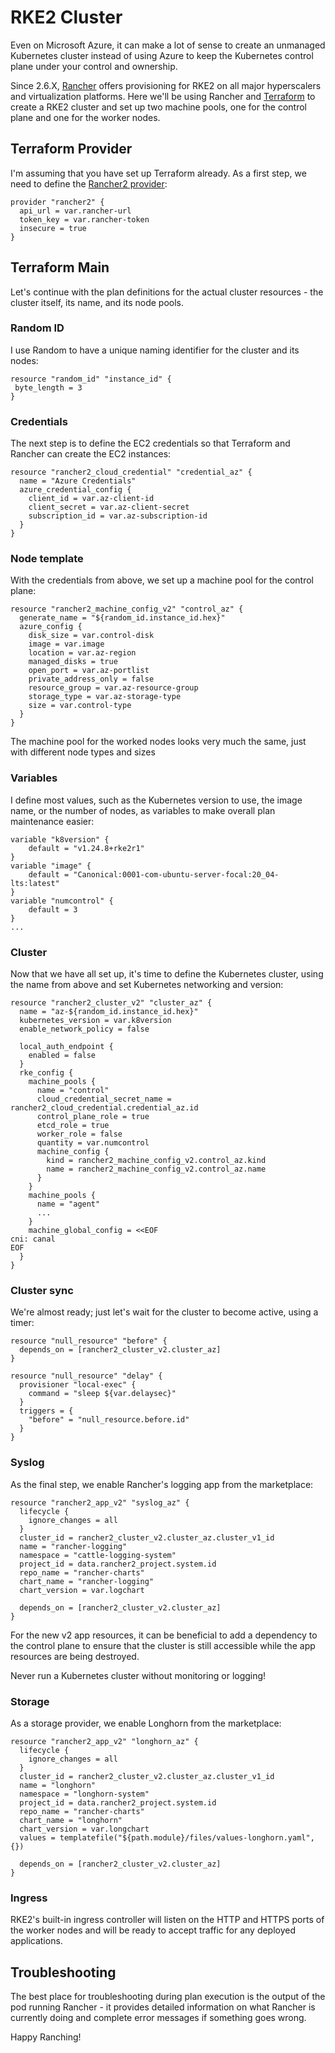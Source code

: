 # RKE2 Cluster

Even on Microsoft Azure, it can make a lot of sense to create an unmanaged Kubernetes cluster instead of using Azure to keep the Kubernetes control plane under your control and ownership.

Since 2.6.X, [Rancher](https://rancher.com/) offers provisioning for RKE2 on all major hyperscalers and virtualization platforms. Here we'll be using Rancher and [Terraform](https://www.terraform.io/) to create a RKE2 cluster and set up two machine pools, one for the control plane and one for the worker nodes.

## Terraform Provider

I'm assuming that you have set up Terraform already. As a first step, we need to define the [Rancher2 provider](https://www.terraform.io/docs/providers/rancher2/index.html):

```
provider "rancher2" {
  api_url = var.rancher-url
  token_key = var.rancher-token
  insecure = true
}
```

## Terraform Main

Let's continue with the plan definitions for the actual cluster resources - the cluster itself, its name, and its node pools.

### Random ID

I use Random to have a unique naming identifier for the cluster and its nodes:

```
resource "random_id" "instance_id" {
 byte_length = 3
}
```

### Credentials

The next step is to define the EC2 credentials so that Terraform and Rancher can create the EC2 instances:

```
resource "rancher2_cloud_credential" "credential_az" {
  name = "Azure Credentials"
  azure_credential_config {
    client_id = var.az-client-id
    client_secret = var.az-client-secret
    subscription_id = var.az-subscription-id
  }
}
```

### Node template

With the credentials from above, we set up a machine pool for the control plane:

```
resource "rancher2_machine_config_v2" "control_az" {
  generate_name = "${random_id.instance_id.hex}"
  azure_config {
    disk_size = var.control-disk
    image = var.image
    location = var.az-region
    managed_disks = true
    open_port = var.az-portlist
    private_address_only = false
    resource_group = var.az-resource-group
    storage_type = var.az-storage-type
    size = var.control-type
  }
}
```

The machine pool for the worked nodes looks very much the same, just with different node types and sizes

### Variables

I define most values, such as the Kubernetes version to use, the image name, or the number of nodes, as variables to make overall plan maintenance easier:

```
variable "k8version" {
	default = "v1.24.8+rke2r1"
}
variable "image" { 
	default = "Canonical:0001-com-ubuntu-server-focal:20_04-lts:latest"
}
variable "numcontrol" {
    default = 3
}
...
```

### Cluster

Now that we have all set up, it's time to define the Kubernetes cluster, using the name from above and set Kubernetes networking and version:

```
resource "rancher2_cluster_v2" "cluster_az" {
  name = "az-${random_id.instance_id.hex}"
  kubernetes_version = var.k8version
  enable_network_policy = false

  local_auth_endpoint {
    enabled = false
  }
  rke_config {
    machine_pools {
      name = "control"
      cloud_credential_secret_name = rancher2_cloud_credential.credential_az.id
      control_plane_role = true
      etcd_role = true
      worker_role = false
      quantity = var.numcontrol 
      machine_config {
        kind = rancher2_machine_config_v2.control_az.kind
        name = rancher2_machine_config_v2.control_az.name
      }
    }
    machine_pools {
      name = "agent"
      ... 
    }
    machine_global_config = <<EOF
cni: canal
EOF
  }
}
```

### Cluster sync

We're almost ready; just let's wait for the cluster to become active, using a timer:

```
resource "null_resource" "before" {
  depends_on = [rancher2_cluster_v2.cluster_az]
}

resource "null_resource" "delay" {
  provisioner "local-exec" {
    command = "sleep ${var.delaysec}"
  }
  triggers = {
    "before" = "null_resource.before.id"
  }
}
```

### Syslog

As the final step, we enable Rancher's logging app from the marketplace:

```
resource "rancher2_app_v2" "syslog_az" {
  lifecycle {
    ignore_changes = all
  }
  cluster_id = rancher2_cluster_v2.cluster_az.cluster_v1_id
  name = "rancher-logging"
  namespace = "cattle-logging-system"
  project_id = data.rancher2_project.system.id
  repo_name = "rancher-charts"
  chart_name = "rancher-logging"
  chart_version = var.logchart

  depends_on = [rancher2_cluster_v2.cluster_az]
}
```

For the new v2 app resources, it can be beneficial to add a dependency to the control plane to ensure that the cluster is still accessible while the app resources are being destroyed.

Never run a Kubernetes cluster without monitoring or logging!

### Storage

As a storage provider, we enable Longhorn from the marketplace:

```
resource "rancher2_app_v2" "longhorn_az" {
  lifecycle {
    ignore_changes = all
  }
  cluster_id = rancher2_cluster_v2.cluster_az.cluster_v1_id
  name = "longhorn"
  namespace = "longhorn-system"
  project_id = data.rancher2_project.system.id
  repo_name = "rancher-charts"
  chart_name = "longhorn"
  chart_version = var.longchart
  values = templatefile("${path.module}/files/values-longhorn.yaml", {})

  depends_on = [rancher2_cluster_v2.cluster_az]
}
```

### Ingress

RKE2's built-in ingress controller will listen on the HTTP and HTTPS ports of the worker nodes and will be ready to accept traffic for any deployed applications.

## Troubleshooting

The best place for troubleshooting during plan execution is the output of the pod running Rancher - it provides detailed information on what Rancher is currently doing and complete error messages if something goes wrong.

Happy Ranching!
